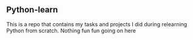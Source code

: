 ## Python-learn
This is a repo that contains my tasks and projects I did during relearning Python from scratch. 
Nothing fun fun going on here
